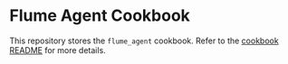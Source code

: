 # Flume Agent Cookbook

This repository stores the `flume_agent` cookbook. Refer to the [cookbook README](./cookbooks/flume_agent) for more details.